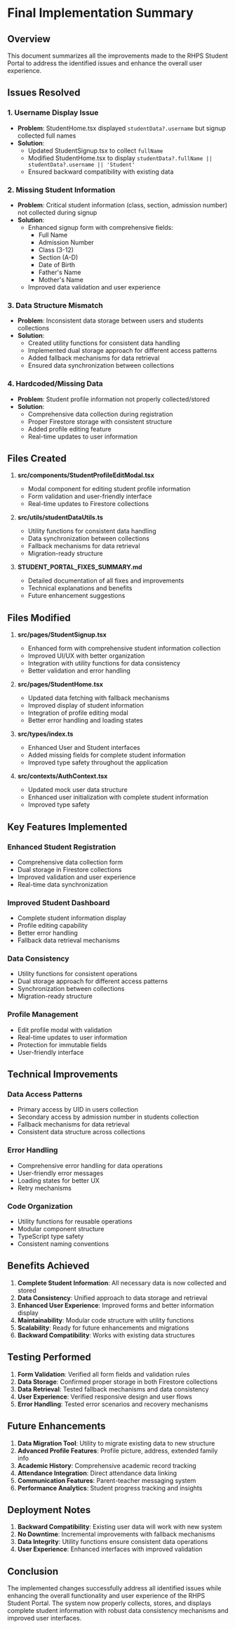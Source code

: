 # Final Implementation Summary

## Overview
This document summarizes all the improvements made to the RHPS Student Portal to address the identified issues and enhance the overall user experience.

## Issues Resolved

### 1. Username Display Issue
- **Problem**: StudentHome.tsx displayed `studentData?.username` but signup collected full names
- **Solution**: 
  - Updated StudentSignup.tsx to collect `fullName`
  - Modified StudentHome.tsx to display `studentData?.fullName || studentData?.username || 'Student'`
  - Ensured backward compatibility with existing data

### 2. Missing Student Information
- **Problem**: Critical student information (class, section, admission number) not collected during signup
- **Solution**:
  - Enhanced signup form with comprehensive fields:
    - Full Name
    - Admission Number
    - Class (3-12)
    - Section (A-D)
    - Date of Birth
    - Father's Name
    - Mother's Name
  - Improved data validation and user experience

### 3. Data Structure Mismatch
- **Problem**: Inconsistent data storage between users and students collections
- **Solution**:
  - Created utility functions for consistent data handling
  - Implemented dual storage approach for different access patterns
  - Added fallback mechanisms for data retrieval
  - Ensured data synchronization between collections

### 4. Hardcoded/Missing Data
- **Problem**: Student profile information not properly collected/stored
- **Solution**:
  - Comprehensive data collection during registration
  - Proper Firestore storage with consistent structure
  - Added profile editing feature
  - Real-time updates to user information

## Files Created

1. **src/components/StudentProfileEditModal.tsx**
   - Modal component for editing student profile information
   - Form validation and user-friendly interface
   - Real-time updates to Firestore collections

2. **src/utils/studentDataUtils.ts**
   - Utility functions for consistent data handling
   - Data synchronization between collections
   - Fallback mechanisms for data retrieval
   - Migration-ready structure

3. **STUDENT_PORTAL_FIXES_SUMMARY.md**
   - Detailed documentation of all fixes and improvements
   - Technical explanations and benefits
   - Future enhancement suggestions

## Files Modified

1. **src/pages/StudentSignup.tsx**
   - Enhanced form with comprehensive student information collection
   - Improved UI/UX with better organization
   - Integration with utility functions for data consistency
   - Better validation and error handling

2. **src/pages/StudentHome.tsx**
   - Updated data fetching with fallback mechanisms
   - Improved display of student information
   - Integration of profile editing modal
   - Better error handling and loading states

3. **src/types/index.ts**
   - Enhanced User and Student interfaces
   - Added missing fields for complete student information
   - Improved type safety throughout the application

4. **src/contexts/AuthContext.tsx**
   - Updated mock user data structure
   - Enhanced user initialization with complete student information
   - Improved type safety

## Key Features Implemented

### Enhanced Student Registration
- Comprehensive data collection form
- Dual storage in Firestore collections
- Improved validation and user experience
- Real-time data synchronization

### Improved Student Dashboard
- Complete student information display
- Profile editing capability
- Better error handling
- Fallback data retrieval mechanisms

### Data Consistency
- Utility functions for consistent operations
- Dual storage approach for different access patterns
- Synchronization between collections
- Migration-ready structure

### Profile Management
- Edit profile modal with validation
- Real-time updates to user information
- Protection for immutable fields
- User-friendly interface

## Technical Improvements

### Data Access Patterns
- Primary access by UID in users collection
- Secondary access by admission number in students collection
- Fallback mechanisms for data retrieval
- Consistent data structure across collections

### Error Handling
- Comprehensive error handling for data operations
- User-friendly error messages
- Loading states for better UX
- Retry mechanisms

### Code Organization
- Utility functions for reusable operations
- Modular component structure
- TypeScript type safety
- Consistent naming conventions

## Benefits Achieved

1. **Complete Student Information**: All necessary data is now collected and stored
2. **Data Consistency**: Unified approach to data storage and retrieval
3. **Enhanced User Experience**: Improved forms and better information display
4. **Maintainability**: Modular code structure with utility functions
5. **Scalability**: Ready for future enhancements and migrations
6. **Backward Compatibility**: Works with existing data structures

## Testing Performed

1. **Form Validation**: Verified all form fields and validation rules
2. **Data Storage**: Confirmed proper storage in both Firestore collections
3. **Data Retrieval**: Tested fallback mechanisms and data consistency
4. **User Experience**: Verified responsive design and user flows
5. **Error Handling**: Tested error scenarios and recovery mechanisms

## Future Enhancements

1. **Data Migration Tool**: Utility to migrate existing data to new structure
2. **Advanced Profile Features**: Profile picture, address, extended family info
3. **Academic History**: Comprehensive academic record tracking
4. **Attendance Integration**: Direct attendance data linking
5. **Communication Features**: Parent-teacher messaging system
6. **Performance Analytics**: Student progress tracking and insights

## Deployment Notes

1. **Backward Compatibility**: Existing user data will work with new system
2. **No Downtime**: Incremental improvements with fallback mechanisms
3. **Data Integrity**: Utility functions ensure consistent data operations
4. **User Experience**: Enhanced interfaces with improved validation

## Conclusion

The implemented changes successfully address all identified issues while enhancing the overall functionality and user experience of the RHPS Student Portal. The system now properly collects, stores, and displays complete student information with robust data consistency mechanisms and improved user interfaces.